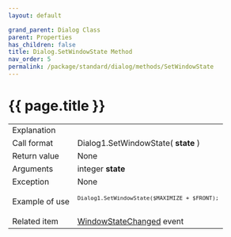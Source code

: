 ```yaml
---
layout: default

grand_parent: Dialog Class
parent: Properties
has_children: false
title: Dialog.SetWindowState Method
nav_order: 5
permalink: /package/standard/dialog/methods/SetWindowState
---
```

# {{ page.title }}

<table>
  <tr>
    <td>Explanation</td>
    <td colspan="2"></td>
  </tr>
  <tr>
    <td>Call format</td>
    <td colspan="2">Dialog1.SetWindowState( <b>state</b> )</td>
  </tr>
  <tr>
    <td>Return value</td>
    <td colspan="2">None</td>
  </tr>  
  <tr>
    <td>Arguments</td>
    <td>integer <b>state</b></td>
    <td></td>
  </tr>
  <tr>
    <td>Exception</td>
    <td colspan="2">None</td>
  </tr>
  <tr>
    <td>Example of use</td>
    <td colspan="2"><code><pre>
Dialog1.SetWindowState($MAXIMIZE + $FRONT);
    </pre></code></td>
  </tr>
  <tr>
    <td>Related item</td>
    <td colspan="2"><a href="/package/standard/dialog/events/windowstatechanged">WindowStateChanged</a> event</td>
  </tr>
</table>